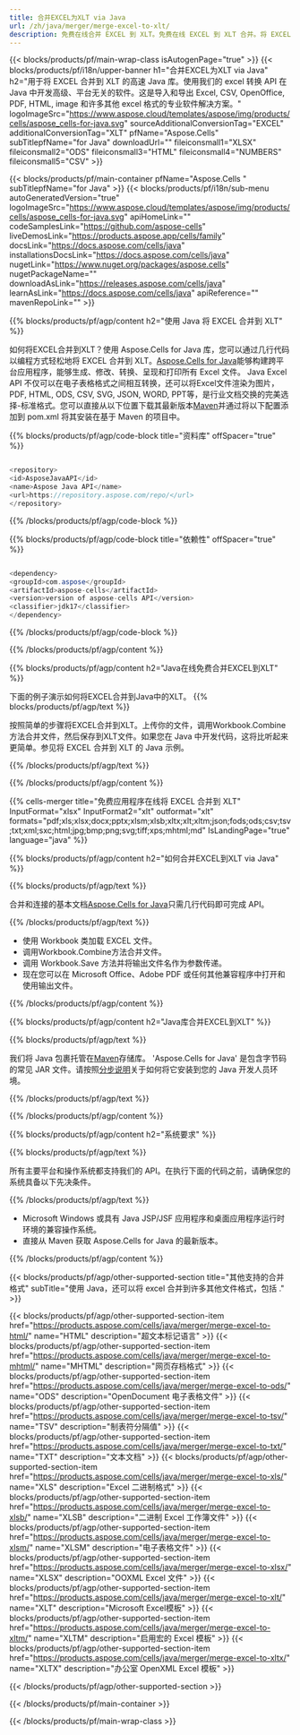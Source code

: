 ```yaml
---
title: 合并EXCEL为XLT via Java
url: /zh/java/merger/merge-excel-to-xlt/ 
description: 免费在线合并 EXCEL 到 XLT。免费在线 EXCEL 到 XLT 合并。将 EXCEL 合并到 Word、Excel、PPTX、PDF、JPG、HTML、ODS、SVG、XPS 等。
---
```

{{< blocks/products/pf/main-wrap-class isAutogenPage="true" >}}
{{< blocks/products/pf/i18n/upper-banner h1="合并EXCEL为XLT via Java" h2="用于将 EXCEL 合并到 XLT 的高速 Java 库。使用我们的 excel 转换 API 在 Java 中开发高级、平台无关的软件。这是导入和导出 Excel, CSV, OpenOffice, PDF, HTML, image 和许多其他 excel 格式的专业软件解决方案。" logoImageSrc="https://www.aspose.cloud/templates/aspose/img/products/cells/aspose_cells-for-java.svg" sourceAdditionalConversionTag="EXCEL" additionalConversionTag="XLT" pfName="Aspose.Cells" subTitlepfName="for Java" downloadUrl="" fileiconsmall1="XLSX" fileiconsmall2="ODS" fileiconsmall3="HTML" fileiconsmall4="NUMBERS" fileiconsmall5="CSV" >}}

{{< blocks/products/pf/main-container pfName="Aspose.Cells " subTitlepfName="for Java" >}}
{{< blocks/products/pf/i18n/sub-menu autoGeneratedVersion="true" logoImageSrc="https://www.aspose.cloud/templates/aspose/img/products/cells/aspose_cells-for-java.svg" apiHomeLink="" codeSamplesLink="https://github.com/aspose-cells" liveDemosLink="https://products.aspose.app/cells/family" docsLink="https://docs.aspose.com/cells/java" installationsDocsLink="https://docs.aspose.com/cells/java" nugetLink="https://www.nuget.org/packages/aspose.cells" nugetPackageName="" downloadAsLink="https://releases.aspose.com/cells/java" learnAsLink="https://docs.aspose.com/cells/java" apiReference="" mavenRepoLink="" >}}

{{% blocks/products/pf/agp/content h2="使用 Java 将 EXCEL 合并到 XLT" %}}

如何将EXCEL合并到XLT？使用 Aspose.Cells for Java 库，您可以通过几行代码以编程方式轻松地将 EXCEL 合并到 XLT。[Aspose.Cells for Java](https://products.aspose.com/cells/java)能够构建跨平台应用程序，能够生成、修改、转换、呈现和打印所有 Excel 文件。 Java Excel API 不仅可以在电子表格格式之间相互转换，还可以将Excel文件渲染为图片，PDF, HTML, ODS, CSV, SVG, JSON, WORD, PPT等，是行业文档交换的完美选择-标准格式。您可以直接从以下位置下载其最新版本[Maven](https://repository.aspose.com/webapp/#/artifacts/browse/tree/General/repo/com/aspose/aspose-cells)并通过将以下配置添加到 pom.xml 将其安装在基于 Maven 的项目中。

{{% blocks/products/pf/agp/code-block title="资料库" offSpacer="true" %}}

```cs

<repository>
<id>AsposeJavaAPI</id>
<name>Aspose Java API</name>
<url>https://repository.aspose.com/repo/</url>
</repository>

```

{{% /blocks/products/pf/agp/code-block %}}

{{% blocks/products/pf/agp/code-block title="依赖性" offSpacer="true" %}}

```cs

<dependency>
<groupId>com.aspose</groupId>
<artifactId>aspose-cells</artifactId>
<version>version of aspose-cells API</version>
<classifier>jdk17</classifier>
</dependency>

```

{{% /blocks/products/pf/agp/code-block %}}

{{% /blocks/products/pf/agp/content %}}

{{% blocks/products/pf/agp/content h2="Java在线免费合并EXCEL到XLT" %}}

下面的例子演示如何将EXCEL合并到Java中的XLT。
{{% blocks/products/pf/agp/text %}}

按照简单的步骤将EXCEL合并到XLT。上传你的文件，调用Workbook.Combine方法合并文件，然后保存到XLT文件。如果您在 Java 中开发代码，这将比听起来更简单。参见将 EXCEL 合并到 XLT 的 Java 示例。

{{% /blocks/products/pf/agp/text %}}

{{% /blocks/products/pf/agp/content %}}

{{% cells-merger title="免费应用程序在线将 EXCEL 合并到 XLT" InputFormat="xlsx" InputFormat2="xlt" outformat="xlt" formats="pdf;xls;xlsx;docx;pptx;xlsm;xlsb;xltx;xlt;xltm;json;fods;ods;csv;tsv;txt;xml;sxc;html;jpg;bmp;png;svg;tiff;xps;mhtml;md" IsLandingPage="true" language="java" %}}

{{% blocks/products/pf/agp/content h2="如何合并EXCEL到XLT via Java" %}}

{{% blocks/products/pf/agp/text %}}

合并和连接的基本文档[Aspose.Cells for Java](https://products.aspose.com/cells/java)只需几行代码即可完成 API。

{{% /blocks/products/pf/agp/text %}}

+ 使用 Workbook 类加载 EXCEL 文件。
+ 调用Workbook.Combine方法合并文件。
+ 调用 Workbook.Save 方法并将输出文件名作为参数传递。
+ 现在您可以在 Microsoft Office、Adobe PDF 或任何其他兼容程序中打开和使用输出文件。

{{% /blocks/products/pf/agp/content %}}

{{% blocks/products/pf/agp/content h2="Java库合并EXCEL到XLT" %}}

{{% blocks/products/pf/agp/text %}}

我们将 Java 包裹托管在[Maven](https://repository.aspose.com/webapp/#/artifacts/browse/tree/General/repo/com/aspose/aspose-cells)存储库。 'Aspose.Cells for Java' 是包含字节码的常见 JAR 文件。请按照[分步说明](https://docs.aspose.com/cells/java/installation/)关于如何将它安装到您的 Java 开发人员环境。

{{% /blocks/products/pf/agp/text %}}

{{% /blocks/products/pf/agp/content %}}

 
{{% blocks/products/pf/agp/content h2="系统要求" %}}

{{% blocks/products/pf/agp/text %}}

所有主要平台和操作系统都支持我们的 API。在执行下面的代码之前，请确保您的系统具备以下先决条件。

{{% /blocks/products/pf/agp/text %}}

- Microsoft Windows 或具有 Java JSP/JSF 应用程序和桌面应用程序运行时环境的兼容操作系统。
- 直接从 Maven 获取 Aspose.Cells for Java 的最新版本。


{{% /blocks/products/pf/agp/content %}}


{{< blocks/products/pf/agp/other-supported-section title="其他支持的合并格式" subTitle="使用 Java，还可以将 excel 合并到许多其他文件格式，包括 ." >}}

{{< blocks/products/pf/agp/other-supported-section-item href="https://products.aspose.com/cells/java/merger/merge-excel-to-html/" name="HTML" description="超文本标记语言" >}}
{{< blocks/products/pf/agp/other-supported-section-item href="https://products.aspose.com/cells/java/merger/merge-excel-to-mhtml/" name="MHTML" description="网页存档格式" >}}
{{< blocks/products/pf/agp/other-supported-section-item href="https://products.aspose.com/cells/java/merger/merge-excel-to-ods/" name="ODS" description="OpenDocument 电子表格文件" >}}
{{< blocks/products/pf/agp/other-supported-section-item href="https://products.aspose.com/cells/java/merger/merge-excel-to-tsv/" name="TSV" description="制表符分隔值" >}}
{{< blocks/products/pf/agp/other-supported-section-item href="https://products.aspose.com/cells/java/merger/merge-excel-to-txt/" name="TXT" description="文本文档" >}}
{{< blocks/products/pf/agp/other-supported-section-item href="https://products.aspose.com/cells/java/merger/merge-excel-to-xls/" name="XLS" description="Excel 二进制格式" >}}
{{< blocks/products/pf/agp/other-supported-section-item href="https://products.aspose.com/cells/java/merger/merge-excel-to-xlsb/" name="XLSB" description="二进制 Excel 工作簿文件" >}}
{{< blocks/products/pf/agp/other-supported-section-item href="https://products.aspose.com/cells/java/merger/merge-excel-to-xlsm/" name="XLSM" description="电子表格文件" >}}
{{< blocks/products/pf/agp/other-supported-section-item href="https://products.aspose.com/cells/java/merger/merge-excel-to-xlsx/" name="XLSX" description="OOXML Excel 文件" >}}
{{< blocks/products/pf/agp/other-supported-section-item href="https://products.aspose.com/cells/java/merger/merge-excel-to-xlt/" name="XLT" description="Microsoft Excel模板" >}}
{{< blocks/products/pf/agp/other-supported-section-item href="https://products.aspose.com/cells/java/merger/merge-excel-to-xltm/" name="XLTM" description="启用宏的 Excel 模板" >}}
{{< blocks/products/pf/agp/other-supported-section-item href="https://products.aspose.com/cells/java/merger/merge-excel-to-xltx/" name="XLTX" description="办公室 OpenXML Excel 模板" >}}

{{< /blocks/products/pf/agp/other-supported-section >}}

{{< /blocks/products/pf/main-container >}}
    
{{< /blocks/products/pf/main-wrap-class >}}
